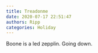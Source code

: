 ```yaml
---
title: Treadonme
date: 2020-07-17 22:51:47
authors: Ripp
categories: Holiday
---
```


 Boone is a led zepplin.
Going down.